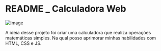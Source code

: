 # README _ Calculadora Web

![image](https://user-images.githubusercontent.com/97644828/220804338-e7401370-1600-483d-86fe-d66234f0b28f.png)

A ideia desse projeto foi criar uma calculadora que realiza operações matemáticas simples. Na qual posso aprimorar minhas habilidades com HTML, CSS e JS.
